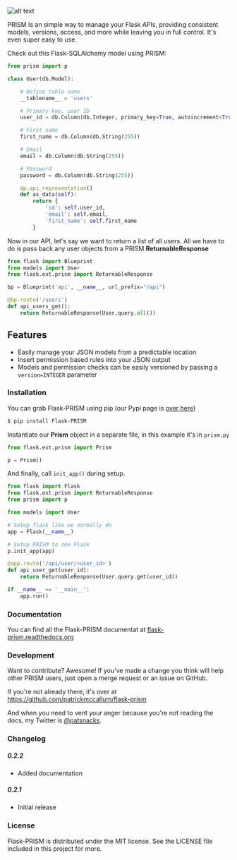 

![alt text](http://patsnacks.com/wp-content/uploads/2015/10/524x128xflask-font-prism-02-e1444044468717.png.pagespeed.ic.e09xraLMJj.png "Flask-PRISM")

PRISM Is an simple way to manage your Flask APIs, providing consistent models, versions, access, and more while leaving you in full control. It's even super easy to use.

Check out this Flask-SQLAlchemy model using PRISM:

```python
from prism import p

class User(db.Model):

    # Define table name
    __tablename__ = 'users'

    # Primary key, user ID
    user_id = db.Column(db.Integer, primary_key=True, autoincrement=True, index=True)

    # First name
    first_name = db.Column(db.String(255))

    # Email
    email = db.Column(db.String(255))

    # Password
    password = db.Column(db.String(255))

    @p.api_representation()
    def as_data(self):
        return {
            'id': self.user_id,
            'email': self.email,
            'first_name': self.first_name
        }
```

Now in our API, let's say we want to return a list of all users. All we have to do is pass back any user objects from a PRISM **ReturnableResponse**

```python
from flask import Blueprint
from models import User
from flask.ext.prism import ReturnableResponse

bp = Blueprint('api', __name__, url_prefix="/api")

@bp.route('/users')
def api_users_get():
    return ReturnableResponse(User.query.all())

```


Features
--------

- Easily manage your JSON models from a predictable location
- Insert permission based rules into your JSON output
- Models and permission checks can be easily versioned by passing a ``version=INTEGER`` parameter




### Installation

You can grab Flask-PRISM using pip (our Pypi page is [over here](https://pypi.python.org/pypi?name=Flask-PRISM&:action=display))

```sh
$ pip install Flask-PRISM
```

Instantiate our **Prism** object in a separate file, in this example it's in ``prism.py``
```python
from flask.ext.prism import Prism

p = Prism()
```

And finally, call ``init_app()`` during setup.
```python
from flask import Flask
from flask.ext.prism import ReturnableResponse
from prism import p

from models import User

# Setup flask like we normally do
app = Flask(__name__)

# Setup PRISM to see Flask
p.init_app(app)

@app.route('/api/user/<user_id>')
def api_user_get(user_id):
    return ReturnableResponse(User.query.get(user_id))

if __name__ == '__main__':
    app.run()
```




### Documentation

You can find all the Flask-PRISM documentat at [flask-prism.readthedocs.org](https://flask-prism.readthedocs.org/)




### Development

Want to contribute? Awesome!
If you've made a change you think will help other PRISM users, just open a merge request or an issue on GitHub.

If you're not already there, it's over at <https://github.com/patrickmccallum/flask-prism>

And when you need to vent your anger because you're not reading the docs, my Twitter is [@patsnacks](https://twitter.com/patsnacks).


### Changelog
##### 0.2.2

- Added documentation

##### 0.2.1
 - Initial release


### License


Flask-PRISM is distributed under the MIT license. See the LICENSE file included in this project for more.


